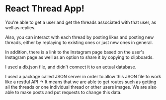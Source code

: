 # React Thread App!

You're able to get a user and get the threads associated with that user, as well as replies.

Also, you can interact with each thread by posting likes and posting new threads, either by replaying to existing ones or just new ones in general.

In addition, there is a link to the Instagram page based on the user's Instagram page as well as an option to share it by copying to clipboards.

I used a db.json file, and didn't connect it to an actual database.

I used a package called JSON server in order to allow this JSON file to work like a restful API
->
It means that we are able to get routes such as getting all the threads or one individual thread or other users images.
We are also able to make posts and put requests to change this data.


